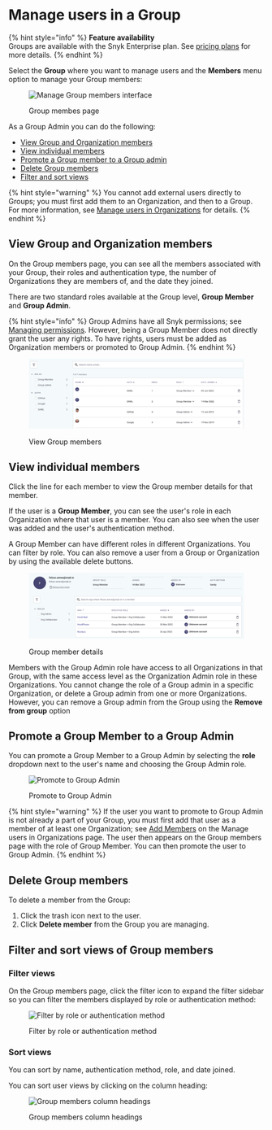 # Manage users in a Group

{% hint style="info" %}
**Feature availability**\
Groups are available with the Snyk Enterprise plan. See [pricing plans](https://snyk.io/plans/) for more details.
{% endhint %}

Select the **Group** where you want to manage users and the **Members** menu option to manage your Group members:

<figure><img src="../../.gitbook/assets/snyk-group-member.png" alt="Manage Group members interface"><figcaption><p>Group membes page</p></figcaption></figure>

As a Group Admin you can do the following:

* [View Group and Organization members](manage-users-in-a-group.md#view-group-and-organization-members)
* [View individual members](manage-users-in-a-group.md#view-individual-members)
* [Promote a Group member to a Group admin](manage-users-in-a-group.md#promote-a-group-member-to-a-group-admin)
* [Delete Group members](manage-users-in-a-group.md#delete-group-members)
* [Filter and sort views](manage-users-in-a-group.md#filter-and-sort-views-of-group-members)

{% hint style="warning" %}
You cannot add external users directly to Groups; you must first add them to an Organization, and then to a Group. For more information, see [Manage users in Organizations](manage-users-in-organizations.md) for details.
{% endhint %}

## View Group and Organization members

On the Group members page, you can see all the members associated with your Group, their roles and authentication type, the number of Organizations they are members of, and the date they joined.

There are two standard roles available at the Group level, **Group Member** and **Group Admin**.

{% hint style="info" %}
Group Admins have all Snyk permissions; see [Managing permissions](../manage-permissions-and-roles/managing-permissions.md). However, being a Group Member does not directly grant the user any rights. To have rights, users must be added as Organization members or promoted to Group Admin.
{% endhint %}

<figure><img src="../../.gitbook/assets/image (250).png" alt="View Group members"><figcaption><p>View Group members</p></figcaption></figure>

## View individual members

Click the line for each member to view the Group member details for that member.

If the user is a **Group Member**, you can see the user's role in each Organization where that user is a member. You can also see when the user was added and the user's authentication method.

A Group Member can have different roles in different Organizations. You can filter by role. You can also remove a user from a Group or Organization by using the available delete buttons.

<figure><img src="../../.gitbook/assets/image (19) (2).png" alt="Group member details"><figcaption><p>Group member details</p></figcaption></figure>

Members with the Group Admin role have access to all Organizations in that Group, with the same access level as the Organization Admin role in these Organizations. You cannot change the role of a Group admin in a specific Organization, or delete a Group admin from one or more Organizations. However, you can remove a Group admin from the Group using the **Remove from group** option

## Promote a Group Member to a Group Admin

You can promote a Group Member to a Group Admin by selecting the **role** dropdown next to the user's name and choosing the Group Admin role.

<figure><img src="../../.gitbook/assets/Screenshot 2022-08-09 at 12.40.00.png" alt="Promote to Group Admin"><figcaption><p>Promote to Group Admin</p></figcaption></figure>

{% hint style="warning" %}
If the user you want to promote to Group Admin is not already a part of your Group, you must first add that user as a member of at least one Organization; see [Add Members](manage-users-in-organizations.md#add-members) on the Manage users in Organizations page. The user then appears on the Group members page with the role of Group Member. You can then promote the user to Group Admin.
{% endhint %}

## Delete Group members

To delete a member from the Group:

1. Click the trash icon next to the user.
2. Click **Delete member** from the Group you are managing.

## Filter and sort views of Group members

### Filter views

On the Group members page, click the filter icon to expand the filter sidebar so you can filter the members displayed by role or authentication method:

<figure><img src="../../.gitbook/assets/Screenshot 2022-04-26 at 06.33.04.png" alt="Filter by role or authentication method"><figcaption><p>Filter by role or authentication method</p></figcaption></figure>

### Sort views

You can sort by name, authentication method, role, and date joined.

You can sort user views by clicking on the column heading:

<figure><img src="../../.gitbook/assets/Screenshot 2022-03-11 at 09.01.07.png" alt="Group members column headings"><figcaption><p>Group members column headings</p></figcaption></figure>

##

##
